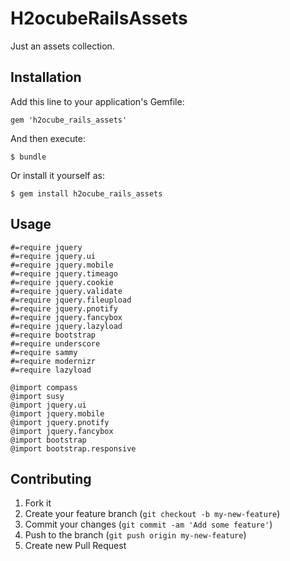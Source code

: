 # H2ocubeRailsAssets

Just an assets collection.

## Installation

Add this line to your application's Gemfile:

    gem 'h2ocube_rails_assets'

And then execute:

    $ bundle

Or install it yourself as:

    $ gem install h2ocube_rails_assets

## Usage

    #=require jquery
    #=require jquery.ui
    #=require jquery.mobile
    #=require jquery.timeago
    #=require jquery.cookie
    #=require jquery.validate
    #=require jquery.fileupload
    #=require jquery.pnotify
    #=require jquery.fancybox
    #=require jquery.lazyload
    #=require bootstrap
    #=require underscore
    #=require sammy
    #=require modernizr
    #=require lazyload

    @import compass
    @import susy
    @import jquery.ui
    @import jquery.mobile
    @import jquery.pnotify
    @import jquery.fancybox
    @import bootstrap
    @import bootstrap.responsive

## Contributing

1. Fork it
2. Create your feature branch (`git checkout -b my-new-feature`)
3. Commit your changes (`git commit -am 'Add some feature'`)
4. Push to the branch (`git push origin my-new-feature`)
5. Create new Pull Request

